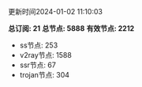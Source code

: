 更新时间2024-01-02 11:10:03

**总订阅: 21**
**总节点: 5888**
**有效节点: 2212**
- ss节点: 253
- v2ray节点: 1588
- ssr节点: 67
- trojan节点: 304
